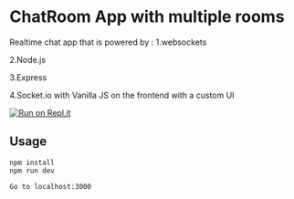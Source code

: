 # ChatRoom App with multiple rooms
Realtime chat app that is powered by :
1.websockets

2.Node.js 

3.Express 

4.Socket.io with Vanilla JS on the frontend with a custom UI

[![Run on Repl.it](https://repl.it/badge/github/vp1099/ChatRoom-Using-Node-and-Express-js)](https://repl.it/github/vp1099/ChatRoom-Using-Node-and-Express-js)


## Usage
```
npm install
npm run dev

Go to localhost:3000
```
